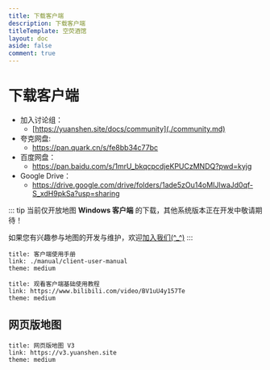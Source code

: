 ```yaml
---
title: 下载客户端
description: 下载客户端
titleTemplate: 空荧酒馆
layout: doc
aside: false
comment: true
---
```


# 下载客户端

- 加入讨论组：
  - [https://yuanshen.site/docs/community](./community.md)
- 夸克网盘:
  - <https://pan.quark.cn/s/fe8bb34c77bc>
- 百度网盘：
  - <https://pan.baidu.com/s/1mrU_bkqcpcdjeKPUCzMNDQ?pwd=kyjg>
- Google Drive：
  - <https://drive.google.com/drive/folders/1ade5zOu14oMIJlwaJd0qf-S_xdH9pkSa?usp=sharing>

::: tip
当前仅开放地图 **Windows 客户端** 的下载，其他系统版本正在开发中敬请期待！

如果您有兴趣参与地图的开发与维护，欢迎[加入我们\(\^\_\^\)](./join.md)
:::

```card
title: 客户端使用手册
link: ./manual/client-user-manual
theme: medium
```

```card
title: 观看客户端基础使用教程
link: https://www.bilibili.com/video/BV1uU4y157Te
theme: medium
```

## 网页版地图

```card
title: 网页版地图 V3
link: https://v3.yuanshen.site
theme: medium
```
